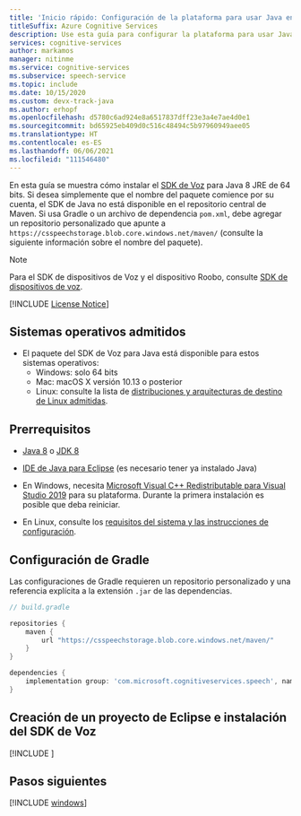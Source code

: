 ```yaml
---
title: 'Inicio rápido: Configuración de la plataforma para usar Java en Windows, Linux o macOS con el SDK de Voz: servicio de voz'
titleSuffix: Azure Cognitive Services
description: Use esta guía para configurar la plataforma para usar Java en Windows, Linux o macOS con el SDK del servicio de voz.
services: cognitive-services
author: markamos
manager: nitinme
ms.service: cognitive-services
ms.subservice: speech-service
ms.topic: include
ms.date: 10/15/2020
ms.custom: devx-track-java
ms.author: erhopf
ms.openlocfilehash: d5780c6ad924e8a6517837dff23e3a4e7ae4d0e1
ms.sourcegitcommit: bd65925eb409d0c516c48494c5b97960949aee05
ms.translationtype: HT
ms.contentlocale: es-ES
ms.lasthandoff: 06/06/2021
ms.locfileid: "111546480"
---
```

En esta guía se muestra cómo instalar el [SDK de Voz](~/articles/cognitive-services/speech-service/speech-sdk.md) para Java 8 JRE de 64 bits. Si desea simplemente que el nombre del paquete comience por su cuenta, el SDK de Java no está disponible en el repositorio central de Maven. Si usa Gradle o un archivo de dependencia `pom.xml`, debe agregar un repositorio personalizado que apunte a `https://csspeechstorage.blob.core.windows.net/maven/` (consulte la siguiente información sobre el nombre del paquete).

> [!NOTE]
> Para el SDK de dispositivos de Voz y el dispositivo Roobo, consulte [SDK de dispositivos de voz](~/articles/cognitive-services/speech-service/speech-devices-sdk.md).

[!INCLUDE [License Notice](~/includes/cognitive-services-speech-service-license-notice.md)]

## <a name="supported-operating-systems"></a>Sistemas operativos admitidos

- El paquete del SDK de Voz para Java está disponible para estos sistemas operativos:
  - Windows: solo 64 bits
  - Mac: macOS X versión 10.13 o posterior
  - Linux: consulte la lista de [distribuciones y arquitecturas de destino de Linux admitidas](~/articles/cognitive-services/speech-service/speech-sdk.md).

## <a name="prerequisites"></a>Prerrequisitos

- [Java 8](https://www.oracle.com/technetwork/java/javase/downloads/jre8-downloads-2133155.html) o [JDK 8](https://www.oracle.com/technetwork/java/javase/downloads/index.html)

- [IDE de Java para Eclipse](https://www.eclipse.org/downloads/) (es necesario tener ya instalado Java)

- En Windows, necesita [Microsoft Visual C++ Redistributable para Visual Studio 2019](https://support.microsoft.com/topic/the-latest-supported-visual-c-downloads-2647da03-1eea-4433-9aff-95f26a218cc0) para su plataforma. Durante la primera instalación es posible que deba reiniciar.

- En Linux, consulte los [requisitos del sistema y las instrucciones de configuración](~/articles/cognitive-services/speech-service/speech-sdk.md#get-the-speech-sdk).

## <a name="gradle-config"></a>Configuración de Gradle

Las configuraciones de Gradle requieren un repositorio personalizado y una referencia explícita a la extensión `.jar` de las dependencias. 

```groovy
// build.gradle

repositories {
    maven {
        url "https://csspeechstorage.blob.core.windows.net/maven/"
    }
}

dependencies {
    implementation group: 'com.microsoft.cognitiveservices.speech', name: 'client-sdk', version: "1.17.0", ext: "jar"
}
```

## <a name="create-an-eclipse-project-and-install-the-speech-sdk"></a>Creación de un proyecto de Eclipse e instalación del SDK de Voz

[!INCLUDE [](~/includes/cognitive-services-speech-service-quickstart-java-create-proj.md)]

## <a name="next-steps"></a>Pasos siguientes

[!INCLUDE [windows](../quickstart-list.md)]
